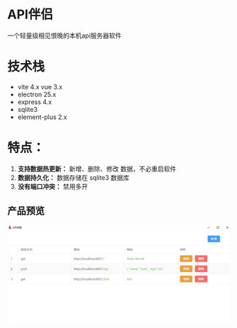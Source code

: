# API伴侣
一个轻量级相见恨晚的本机api服务器软件

# 技术栈
- vite 4.x vue 3.x 
- electron 25.x
- express 4.x
- sqlite3
- element-plus 2.x

# 特点：
1. **支持数据热更新：** 新增、删除、修改 数据，不必重启软件
2. **数据持久化：** 数据存储在 sqlite3 数据库
3. **没有端口冲突：** 禁用多开


## 产品预览
![产品预览](preview.png)
